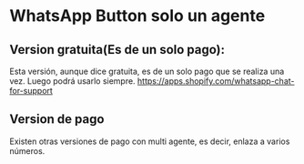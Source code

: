# WhatsApp Button solo un agente

## Version gratuita(Es de un solo pago):
Esta versión, aunque dice gratuita, es de un solo pago que se realiza una vez. Luego podrá usarlo siempre.
https://apps.shopify.com/whatsapp-chat-for-support

## Version de pago
Existen otras versiones de pago con multi agente, es decir, enlaza a varios números. 
